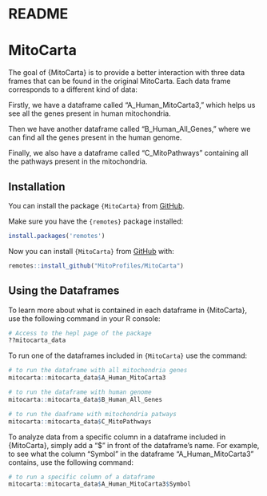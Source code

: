 README
================

# MitoCarta

The goal of {MitoCarta} is to provide a better interaction with three
data frames that can be found in the original MitoCarta. Each data frame
corresponds to a different kind of data:

Firstly, we have a dataframe called “A_Human_MitoCarta3,” which helps us
see all the genes present in human mitochondria.

Then we have another dataframe called “B_Human_All_Genes,” where we can
find all the genes present in the human genome.

Finally, we also have a dataframe called “C_MitoPathways” containing all
the pathways present in the mitochondria.

## Installation

You can install the package `{MitoCarta}` from
[GitHub](https://github.com/).

Make sure you have the `{remotes}` package installed:

``` r
install.packages('remotes')
```

Now you can install `{MitoCarta}` from [GitHub](https://github.com/)
with:

``` r
remotes::install_github("MitoProfiles/MitoCarta")
```

## Using the Dataframes

To learn more about what is contained in each dataframe in {MitoCarta},
use the following command in your R console:

``` r
# Access to the hepl page of the package
??mitocarta_data
```

To run one of the dataframes included in `{MitoCarta}` use the command:

``` r
# to run the dataframe with all mitochondria genes
mitocarta::mitocarta_data$A_Human_MitoCarta3

# to run the dataframe with human genome
mitocarta::mitocarta_data$B_Human_All_Genes

# to run the daaframe with mitochondria patways
mitocarta::mitocarta_data$C_MitoPathways
```

To analyze data from a specific column in a dataframe included in
{MitoCarta}, simply add a “\$” in front of the dataframe’s name. For
example, to see what the column “Symbol” in the dataframe
“A_Human_MitoCarta3” contains, use the following command:

``` r
# to run a specific column of a dataframe
mitocarta::mitocarta_data$A_Human_MitoCarta3$Symbol
```
